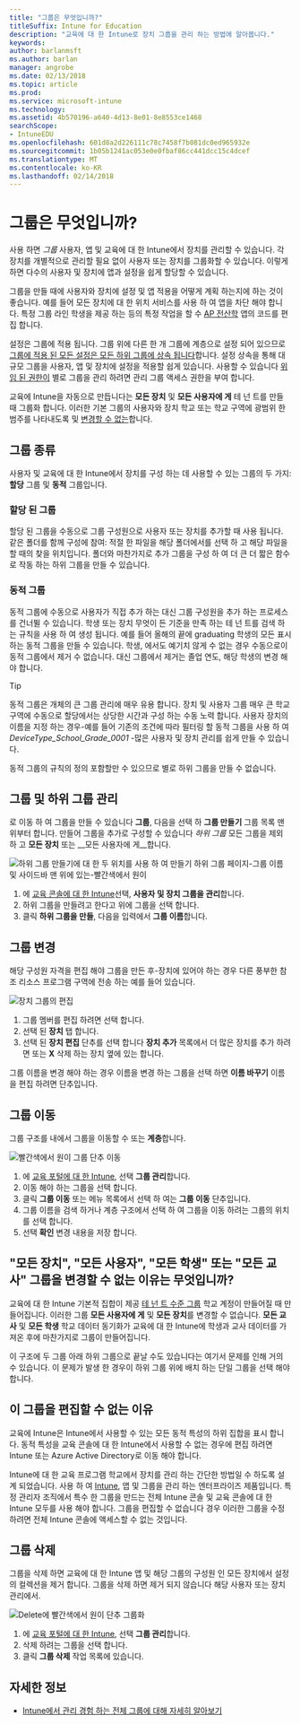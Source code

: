 ```yaml
---
title: "그룹은 무엇입니까?"
titleSuffix: Intune for Education
description: "교육에 대 한 Intune로 장치 그룹을 관리 하는 방법에 알아봅니다."
keywords: 
author: barlanmsft
ms.author: barlan
manager: angrobe
ms.date: 02/13/2018
ms.topic: article
ms.prod: 
ms.service: microsoft-intune
ms.technology: 
ms.assetid: 4b570196-a640-4d13-8e01-8e8553ce1468
searchScope:
- IntuneEDU
ms.openlocfilehash: 601d8a2d226111c78c7458f7b081dc0ed965932e
ms.sourcegitcommit: 1b05b1241ac053e0e0fbaf86cc441dcc15c4dcef
ms.translationtype: MT
ms.contentlocale: ko-KR
ms.lasthandoff: 02/14/2018
---
```

# <a name="what-are-groups"></a>그룹은 무엇입니까?

사용 하면 _그룹_ 사용자, 앱 및 교육에 대 한 Intune에서 장치를 관리할 수 있습니다. 각 장치를 개별적으로 관리할 필요 없이 사용자 또는 장치를 그룹화할 수 있습니다. 이렇게 하면 다수의 사용자 및 장치에 앱과 설정을 쉽게 할당할 수 있습니다.

그룹을 만들 때에 사용자와 장치에 설정 및 앱 적용을 어떻게 계획 하는지에 하는 것이 좋습니다. 예를 들어 모든 장치에 대 한 위치 서비스를 사용 하 여 앱을 차단 해야 합니다. 특정 그룹 라인 학생을 제공 하는 등의 특정 작업을 할 수 [AP 전산학](https://www.tealsk12.org) 앱의 코드를 편집 합니다.

설정은 그룹에 적용 됩니다. 그룹 위에 다른 한 개 그룹에 계층으로 설정 되어 있으므로 [그룹에 적용 된 모든 설정은 모든 하위 그룹에 상속 됩니다](settings-inheritance.md)합니다. 설정 상속을 통해 대규모 그룹을 사용자, 앱 및 장치에 설정을 적용할 쉽게 있습니다. 사용할 수 있습니다 [위임 된 권한이](group-admin-delegate.md#how-do-i-assign-admin-groups) 별로 그룹을 관리 하려면 관리 그룹 액세스 권한을 부여 합니다.

교육에 Intune을 자동으로 만듭니다는 __모든 장치__ 및 __모든 사용자에 게__ 테 넌 트를 만들 때 그룹화 합니다. 이러한 기본 그룹의 사용자와 장치 학교 또는 학교 구역에 광범위 한 범주를 나타내도록 및 [변경할 수 없는](what-are-groups.md#why-cant-i-change-the-all-devices-all-users-all-students-or-all-teachers-groups)합니다.

## <a name="group-types"></a>그룹 종류

사용자 및 교육에 대 한 Intune에서 장치를 구성 하는 데 사용할 수 있는 그룹의 두 가지: **할당** 그룹 및 **동적** 그룹입니다.

### <a name="assigned-groups"></a>할당 된 그룹

할당 된 그룹을 수동으로 그룹 구성원으로 사용자 또는 장치를 추가할 때 사용 됩니다. 같은 폴더를 함께 구성에 참여: 적절 한 파일을 해당 폴더에서를 선택 하 고 해당 파일을 할 때의 찾을 위치입니다. 폴더와 마찬가지로 추가 그룹을 구성 하 여 더 큰 더 짧은 함수로 작동 하는 하위 그룹을 만들 수 있습니다.

### <a name="dynamic-groups"></a>동적 그룹

동적 그룹에 수동으로 사용자가 직접 추가 하는 대신 그룹 구성원을 추가 하는 프로세스를 건너뛸 수 있습니다. 학생 또는 장치 무엇이 든 기준을 만족 하는 테 넌 트를 검색 하는 규칙을 사용 하 여 생성 됩니다. 예를 들어 올해의 끝에 graduating 학생의 모든 표시 하는 동적 그룹을 만들 수 있습니다. 학생, 에서도 예기치 않게 수 없는 경우 수동으로이 동적 그룹에서 제거 수 없습니다. 대신 그룹에서 제거는 졸업 연도, 해당 학생의 변경 해야 합니다.

> [!TIP]
> 동적 그룹은 개체의 큰 그룹 관리에 매우 유용 합니다. 장치 및 사용자 그룹 매우 큰 학교 구역에 수동으로 할당에서는 상당한 시간과 구성 하는 수동 노력 합니다. 사용자 장치의 이름을 지정 하는 경우-예를 들어 기존의 조건에 따라 필터링 할 동적 그룹을 사용 하 여 *DeviceType_School_Grade_0001* -많은 사용자 및 장치 관리를 쉽게 만들 수 있습니다.

동적 그룹의 규칙의 정의 포함할만 수 있으므로 별로 하위 그룹을 만들 수 없습니다. 

## <a name="managing-groups-and-subgroups"></a>그룹 및 하위 그룹 관리

로 이동 하 여 그룹을 만들 수 있습니다 **그룹**, 다음을 선택 하 **그룹 만들기** 그룹 목록 맨 위부터 합니다. 만들어 그룹을 추가로 구성할 수 있습니다 *하위 그룹* 모든 그룹을 제외 하 고 __모든 장치__ 또는 __모든 사용자에 게__합니다.

  ![하위 그룹 만들기에 대 한 두 위치를 사용 하 여 만들기 하위 그룹 페이지-그룹 이름 및 사이드바 맨 위에 있는-빨간색에서 원이](./media/groups-007-create-subgroup.png)

1. 에 [교육 콘솔에 대 한 Intune](https://intuneeducation.portal.azure.com)선택, **사용자 및 장치 그룹을 관리**합니다.
2. 하위 그룹을 만들려고 한다고 위에 그룹을 선택 합니다.
3. 클릭 **하위 그룹을 만들**, 다음을 입력에서 **그룹 이름**합니다.

## <a name="making-changes-to-groups"></a>그룹 변경

해당 구성원 자격을 편집 해야 그룹을 만든 후-장치에 있어야 하는 경우 다른 풍부한 참조 리소스 프로그램 구역에 전송 하는 예를 들어 있습니다.

  ![장치 그룹의 편집](./media/groups-008-edit-group-membership.png)

1. 그룹 멤버를 편집 하려면 선택 합니다.
2. 선택 된 **장치** 탭 합니다.
3. 선택 된 **장치 편집** 단추를 선택 합니다 **장치 추가** 목록에서 더 많은 장치를 추가 하려면 또는 **X** 삭제 하는 장치 옆에 있는 합니다.

그룹 이름을 변경 해야 하는 경우 이름을 변경 하는 그룹을 선택 하면 **이름 바꾸기** 이름을 편집 하려면 단추입니다.

## <a name="move-a-group"></a>그룹 이동

그룹 구조를 내에서 그룹을 이동할 수 또는 **계층**합니다.

  ![빨간색에서 원이 그룹 단추 이동](./media/groups-010-move-groups.png)

1.  에 [교육 포털에 대 한 Intune](https://intuneeducation.portal.azure.com), 선택 **그룹 관리**합니다.
2. 이동 해야 하는 그룹을 선택 합니다.
3.  클릭 **그룹 이동** 또는 메뉴 목록에서 선택 하 여는 **그룹 이동** 단추입니다.
4.  그룹 이름을 검색 하거나 계층 구조에서 선택 하 여 그룹을 이동 하려는 그룹의 위치를 선택 합니다.
5.  선택 **확인** 변경 내용을 저장 합니다.

## <a name="why-cant-i-change-the-all-devices-all-users-all-students-or-all-teachers-groups"></a>"모든 장치", "모든 사용자", "모든 학생" 또는 "모든 교사" 그룹을 변경할 수 없는 이유는 무엇입니까?

교육에 대 한 Intune 기본적 집합이 제공 [테 넌 트 수준 그룹](what-are-tenants.md) 학교 계정이 만들어질 때 만들어집니다. 이러한 그룹 **모든 사용자에 게** 및 **모든 장치**를 변경할 수 없습니다. **모든 교사** 및 **모든 학생** 학교 데이터 동기화가 교육에 대 한 Intune에 학생과 교사 데이터를 가져온 후에 마찬가지로 그룹이 만들어집니다.

이 구조에 두 그룹 아래 하위 그룹으로 끝날 수도 있습니다는 여기서 문제를 인해 거의 수 있습니다. 이 문제가 발생 한 경우이 하위 그룹 위에 배치 하는 단일 그룹을 선택 해야 합니다.

  <!--![Subgroup under multiple groups error message appears](./media/groups-012-subgroup-is-under-two-groups-warning.png)-->

## <a name="why-cant-i-edit-this-group"></a>이 그룹을 편집할 수 없는 이유

교육에 Intune은 Intune에서 사용할 수 있는 모든 동적 특성의 하위 집합을 표시 합니다. 동적 특성을 교육 콘솔에 대 한 Intune에서 사용할 수 없는 경우에 편집 하려면 Intune 또는 Azure Active Directory로 이동 해야 합니다.

Intune에 대 한 교육 프로그램 학교에서 장치를 관리 하는 간단한 방법일 수 하도록 설계 되었습니다. 사용 하 여 [Intune](https://docs.microsoft.com/intune/what-is-intune), 앱 및 그룹을 관리 하는 엔터프라이즈 제품입니다. 특정 관리자 조직에서 특수 한 그룹을 만드는 전체 Intune 콘솔 및 교육 콘솔에 대 한 Intune 모두를 사용 해야 합니다. 그룹을 편집할 수 없습니다 경우 이러한 그룹을 수정 하려면 전체 Intune 콘솔에 액세스할 수 없는 것입니다.

## <a name="delete-a-group"></a>그룹 삭제

그룹을 삭제 하면 교육에 대 한 Intune 앱 및 해당 그룹의 구성원 인 모든 장치에서 설정의 컬렉션을 제거 합니다. 그룹을 삭제 하면 제거 되지 않습니다 해당 사용자 또는 장치 관리에서.

  ![Delete에 빨간색에서 원이 단추 그룹화](./media/groups-011-delete-groups.png)

1.  에 [교육 포털에 대 한 Intune](https://intuneeducation.portal.azure.com), 선택 **그룹 관리**합니다.
2. 삭제 하려는 그룹을 선택 합니다.
3.  클릭 **그룹 삭제** 작업 목록에 있습니다.

## <a name="find-out-more"></a>자세한 정보

- [Intune에서 관리 경험 하는 전체 그룹에 대해 자세히 알아보기](https://docs.microsoft.com/intune/deploy-use/use-groups-to-manage-users-and-devices-with-microsoft-intune)
